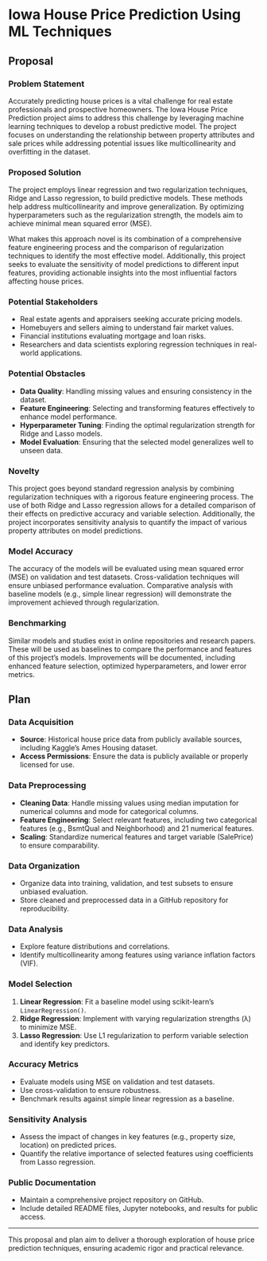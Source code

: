 # Iowa House Price Prediction Using ML Techniques

## Proposal

### Problem Statement
Accurately predicting house prices is a vital challenge for real estate professionals and prospective homeowners. The Iowa House Price Prediction project aims to address this challenge by leveraging machine learning techniques to develop a robust predictive model. The project focuses on understanding the relationship between property attributes and sale prices while addressing potential issues like multicollinearity and overfitting in the dataset.

### Proposed Solution
The project employs linear regression and two regularization techniques, Ridge and Lasso regression, to build predictive models. These methods help address multicollinearity and improve generalization. By optimizing hyperparameters such as the regularization strength, the models aim to achieve minimal mean squared error (MSE). 

What makes this approach novel is its combination of a comprehensive feature engineering process and the comparison of regularization techniques to identify the most effective model. Additionally, this project seeks to evaluate the sensitivity of model predictions to different input features, providing actionable insights into the most influential factors affecting house prices.

### Potential Stakeholders
- Real estate agents and appraisers seeking accurate pricing models.
- Homebuyers and sellers aiming to understand fair market values.
- Financial institutions evaluating mortgage and loan risks.
- Researchers and data scientists exploring regression techniques in real-world applications.

### Potential Obstacles
- **Data Quality**: Handling missing values and ensuring consistency in the dataset.
- **Feature Engineering**: Selecting and transforming features effectively to enhance model performance.
- **Hyperparameter Tuning**: Finding the optimal regularization strength for Ridge and Lasso models.
- **Model Evaluation**: Ensuring that the selected model generalizes well to unseen data.

### Novelty
This project goes beyond standard regression analysis by combining regularization techniques with a rigorous feature engineering process. The use of both Ridge and Lasso regression allows for a detailed comparison of their effects on predictive accuracy and variable selection. Additionally, the project incorporates sensitivity analysis to quantify the impact of various property attributes on model predictions.

### Model Accuracy
The accuracy of the models will be evaluated using mean squared error (MSE) on validation and test datasets. Cross-validation techniques will ensure unbiased performance evaluation. Comparative analysis with baseline models (e.g., simple linear regression) will demonstrate the improvement achieved through regularization.

### Benchmarking
Similar models and studies exist in online repositories and research papers. These will be used as baselines to compare the performance and features of this project’s models. Improvements will be documented, including enhanced feature selection, optimized hyperparameters, and lower error metrics.

## Plan

### Data Acquisition
- **Source**: Historical house price data from publicly available sources, including Kaggle’s Ames Housing dataset.
- **Access Permissions**: Ensure the data is publicly available or properly licensed for use.

### Data Preprocessing
- **Cleaning Data**: Handle missing values using median imputation for numerical columns and mode for categorical columns.
- **Feature Engineering**: Select relevant features, including two categorical features (e.g., BsmtQual and Neighborhood) and 21 numerical features.
- **Scaling**: Standardize numerical features and target variable (SalePrice) to ensure comparability.

### Data Organization
- Organize data into training, validation, and test subsets to ensure unbiased evaluation.
- Store cleaned and preprocessed data in a GitHub repository for reproducibility.

### Data Analysis
- Explore feature distributions and correlations.
- Identify multicollinearity among features using variance inflation factors (VIF).

### Model Selection
1. **Linear Regression**: Fit a baseline model using scikit-learn’s `LinearRegression()`.
2. **Ridge Regression**: Implement with varying regularization strengths (λ) to minimize MSE.
3. **Lasso Regression**: Use L1 regularization to perform variable selection and identify key predictors.

### Accuracy Metrics
- Evaluate models using MSE on validation and test datasets.
- Use cross-validation to ensure robustness.
- Benchmark results against simple linear regression as a baseline.

### Sensitivity Analysis
- Assess the impact of changes in key features (e.g., property size, location) on predicted prices.
- Quantify the relative importance of selected features using coefficients from Lasso regression.

### Public Documentation
- Maintain a comprehensive project repository on GitHub.
- Include detailed README files, Jupyter notebooks, and results for public access.

---

This proposal and plan aim to deliver a thorough exploration of house price prediction techniques, ensuring academic rigor and practical relevance.

